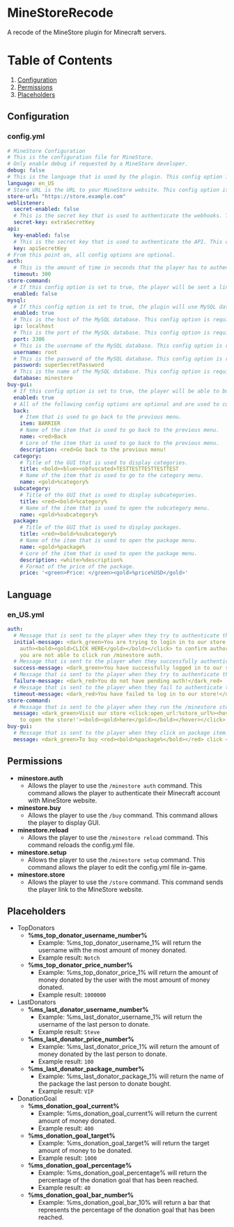 # MineStoreRecode
A recode of the MineStore plugin for Minecraft servers.
# Table of Contents
1. [Configuration](#Configuration)
2. [Permissions](#Permissions)
3. [Placeholders](#Placeholders)
## Configuration
### config.yml
```yaml
# MineStore Configuration
# This is the configuration file for MineStore.
# Only enable debug if requested by a MineStore developer. 
debug: false
# This is the language that is used by the plugin. This config option is required. Available languages: en_US, cs_CZ, ru_RU, ua_UA but you can create your own language file.
language: en_US
# Store URL is the URL to your MineStore website. This config option is required.
store-url: "https://store.example.com"
weblistener:
  secret-enabled: false
  # This is the secret key that is used to authenticate the webhooks. This config option is required if secret-enabled is set to true.
  secret-key: extraSecretKey
api:
  key-enabled: false
  # This is the secret key that is used to authenticate the API. This config option is required if key-enabled is set to true.
  key: apiSecretKey
# From this point on, all config options are optional.
auth:
  # This is the amount of time in seconds that the player has to authenticate their Minecraft account with MineStore website.
  timeout: 300
store-command:
  # If this config option is set to true, the player will be sent a link to the MineStore website when they run the /minestore store command.
  enabled: false
mysql:
  # If this config option is set to true, the plugin will use MySQL database to store data.
  enabled: true
  # This is the host of the MySQL database. This config option is required if MySQL is enabled.
  ip: localhost
  # This is the port of the MySQL database. This config option is required if MySQL is enabled.
  port: 3306
  # This is the username of the MySQL database. This config option is required if MySQL is enabled.
  username: root
  # This is the password of the MySQL database. This config option is required if MySQL is enabled.
  password: superSecretPassword
  # This is the name of the MySQL database. This config option is required if MySQL is enabled.
  database: minestore
buy-gui:
  # If this config option is set to true, the player will be able to buy packages from the GUI.
  enabled: true
  # All of the following config options are optional and are used to customize the GUI.
  back:
    # Item that is used to go back to the previous menu.
    item: BARRIER
    # Name of the item that is used to go back to the previous menu.
    name: <red>Back
    # Lore of the item that is used to go back to the previous menu.
    description: <red>Go back to the previous menu!
  category:
    # Title of the GUI that is used to display categories.
    title: <bold><blue><obfuscated>TESTTESTTESTTESTTEST
    # Name of the item that is used to go to the category menu.
    name: <gold>%category%
  subcategory:
    # Title of the GUI that is used to display subcategories.
    title: <red><bold>%category%
    # Name of the item that is used to open the subcategory menu.
    name: <gold>%subcategory%
  package:
    # Title of the GUI that is used to display packages.
    title: <red><bold>%subcategory%
    # Name of the item that is used to open the package menu.
    name: <gold>%package%
    # Lore of the item that is used to open the package menu.
    description: <white>%description%
    # Format of the price of the package.
    price: '<green>Price: </green><gold>%price%USD</gold>'
```
## Language
### en_US.yml
```yaml
auth:
  # Message that is sent to the player when they try to authenticate their Minecraft account with MineStore website.
  initial-message: <dark_green>You are trying to login in to our store. <click:run_command:/ms
    auth><bold><gold>CLICK HERE</gold></bold></click> to confirm authorization! If
    you are not able to click run /minestore auth.
  # Message that is sent to the player when they successfully authenticate their Minecraft account with MineStore website.
  success-message: <dark_green>You have successfully logged in to our store!</dark_green>
  # Message that is sent to the player when they try to authenticate their Minecraft account with MineStore website but they do not have a pending auth.
  failure-message: <dark_red>You do not have pending auth!</dark_red>
  # Message that is sent to the player when they fail to authenticate their Minecraft account with MineStore website due to timeout.
  timeout-message: <dark_red>You have failed to log in to our store!</dark_red>
store-command:
  # Message that is sent to the player when they run the /minestore store command.
  message: <dark_green>Visit our store <click:open_url:%store_url%><hover:show_text:'<gold>Click
    to open the store!'><bold><gold>here</gold></bold></hover></click>!</dark_green>
buy-gui:
  # Message that is sent to the player when they click on package item.
  message: <dark_green>To buy <red><bold>%package%</bold></red> click <click:open_url:%buy_url%><bold><gold>HERE</gold></bold></click>!
```
## Permissions
- **minestore.auth**
  - Allows the player to use the `/minestore auth` command. This command allows the player to authenticate their Minecraft account with MineStore website.
- **minestore.buy**
  - Allows the player to use the `/buy` command. This command allows the player to display GUI.
- **minestore.reload**
  - Allows the player to use the `/minestore reload` command. This command reloads the config.yml file.
- **minestore.setup**
  - Allows the player to use the `/minestore setup` command. This command allows the player to edit the config.yml file in-game.
- **minestore.store**
  - Allows the player to use the `/store` command. This command sends the player link to the MineStore website.
## Placeholders
- TopDonators
  - **%ms_top_donator_username_number%**
    - Example: %ms_top_donator_username_1% will return the username with the most amount of money donated.
    - Example result: `Notch`
  - **%ms_top_donator_price_number%**
    - Example: %ms_top_donator_price_1% will return the amount of money donated by the user with the most amount of money donated.
    - Example result: `1000000`
- LastDonators
  - **%ms_last_donator_username_number%**
    - Example: %ms_last_donator_username_1% will return the username of the last person to donate.
    - Example result: `Steve`
  - **%ms_last_donator_price_number%**
    - Example: %ms_last_donator_price_1% will return the amount of money donated by the last person to donate.
    - Example result: `100`
  - **%ms_last_donator_package_number%**
    - Example: %ms_last_donator_package_1% will return the name of the package the last person to donate bought.
    - Example result: `VIP`
- DonationGoal
  - **%ms_donation_goal_current%**
    - Example: %ms_donation_goal_current% will return the current amount of money donated.
    - Example result: `400`
  - **%ms_donation_goal_target%**
    - Example: %ms_donation_goal_target% will return the target amount of money to be donated.
    - Example result: `1000`
  - **%ms_donation_goal_percentage%**
    - Example: %ms_donation_goal_percentage% will return the percentage of the donation goal that has been reached.
    - Example result: `40`
  - **%ms_donation_goal_bar_number%**
    - Example: %ms_donation_goal_bar_10% will return a bar that represents the percentage of the donation goal that has been reached.
  
